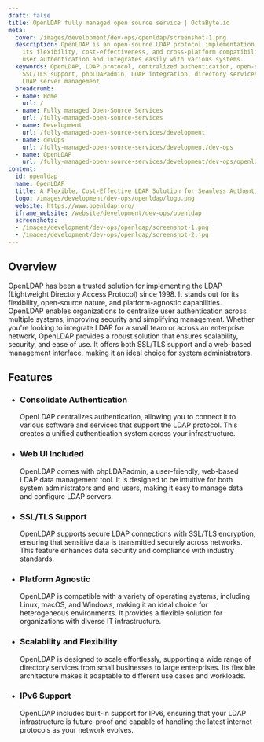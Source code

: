 ```yaml
---
draft: false
title: OpenLDAP fully managed open source service | OctaByte.io
meta:
  cover: /images/development/dev-ops/openldap/screenshot-1.png
  description: OpenLDAP is an open-source LDAP protocol implementation, known for
    its flexibility, cost-effectiveness, and cross-platform compatibility. It centralizes
    user authentication and integrates easily with various systems.
  keywords: OpenLDAP, LDAP protocol, centralized authentication, open-source LDAP,
    SSL/TLS support, phpLDAPadmin, LDAP integration, directory services, secure authentication,
    LDAP server management
  breadcrumb:
  - name: Home
    url: /
  - name: Fully managed Open-Source Services
    url: /fully-managed-open-source-services
  - name: Development
    url: /fully-managed-open-source-services/development
  - name: devOps
    url: /fully-managed-open-source-services/development/dev-ops
  - name: OpenLDAP
    url: /fully-managed-open-source-services/development/dev-ops/openldap
content:
  id: openldap
  name: OpenLDAP
  title: A Flexible, Cost-Effective LDAP Solution for Seamless Authentication
  logo: /images/development/dev-ops/openldap/logo.png
  website: https://www.openldap.org/
  iframe_website: /website/development/dev-ops/openldap
  screenshots:
  - /images/development/dev-ops/openldap/screenshot-1.png
  - /images/development/dev-ops/openldap/screenshot-2.jpg
---
```


## Overview

OpenLDAP has been a trusted solution for implementing the LDAP (Lightweight Directory Access Protocol) since 1998. It stands out for its flexibility, open-source nature, and platform-agnostic capabilities. OpenLDAP enables organizations to centralize user authentication across multiple systems, improving security and simplifying management. Whether you're looking to integrate LDAP for a small team or across an enterprise network, OpenLDAP provides a robust solution that ensures scalability, security, and ease of use. It offers both SSL/TLS support and a web-based management interface, making it an ideal choice for system administrators.

## Features

- ### Consolidate Authentication

  OpenLDAP centralizes authentication, allowing you to connect it to various software and services that support the LDAP protocol. This creates a unified authentication system across your infrastructure.

- ### Web UI Included

  OpenLDAP comes with phpLDAPadmin, a user-friendly, web-based LDAP data management tool. It is designed to be intuitive for both system administrators and end users, making it easy to manage data and configure LDAP servers.

- ### SSL/TLS Support

  OpenLDAP supports secure LDAP connections with SSL/TLS encryption, ensuring that sensitive data is transmitted securely across networks. This feature enhances data security and compliance with industry standards.

- ### Platform Agnostic

  OpenLDAP is compatible with a variety of operating systems, including Linux, macOS, and Windows, making it an ideal choice for heterogeneous environments. It provides a flexible solution for organizations with diverse IT infrastructure.

- ### Scalability and Flexibility

  OpenLDAP is designed to scale effortlessly, supporting a wide range of directory services from small businesses to large enterprises. Its flexible architecture makes it adaptable to different use cases and workloads.

- ### IPv6 Support

  OpenLDAP includes built-in support for IPv6, ensuring that your LDAP infrastructure is future-proof and capable of handling the latest internet protocols as your network evolves.